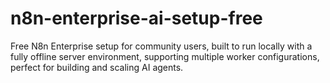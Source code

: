 # n8n-enterprise-ai-setup-free
Free N8n Enterprise setup for community users, built to run locally with a fully offline server environment, supporting multiple worker configurations​, perfect for building and scaling AI agents.
